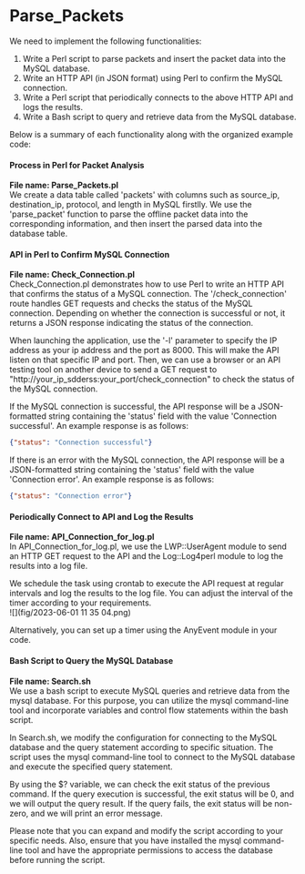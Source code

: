 # Parse_Packets

We need to implement the following functionalities:  

1. Write a Perl script to parse packets and insert the packet data into the MySQL database.
2. Write an HTTP API (in JSON format) using Perl to confirm the MySQL connection.  
3. Write a Perl script that periodically connects to the above HTTP API and logs the results.  
4. Write a Bash script to query and retrieve data from the MySQL database.  
 
Below is a summary of each functionality along with the organized example code:  

#### Process in Perl for Packet Analysis  
**File name: Parse_Packets.pl**  
We create a data table called 'packets' with columns such as source_ip, destination_ip, protocol, and length in MySQL firstlly. We use the 'parse_packet' function to parse the offline packet data into the corresponding information, and then insert the parsed data into the database table.  

#### API in Perl to Confirm MySQL Connection  
**File name: Check_Connection.pl**  
Check_Connection.pl demonstrates how to use Perl to write an HTTP API that confirms the status of a MySQL connection. The '/check_connection' route handles GET requests and checks the status of the MySQL connection. Depending on whether the connection is successful or not, it returns a JSON response indicating the status of the connection.  

When launching the application, use the '-l' parameter to specify the IP address as your ip address and the port as 8000. This will make the API listen on that specific IP and port. Then, we can use a browser or an API testing tool on another device to send a GET request to "http://your_ip_sdderss:your_port/check_connection" to check the status of the MySQL connection.  

If the MySQL connection is successful, the API response will be a JSON-formatted string containing the 'status' field with the value 'Connection successful'. An example response is as follows:  
```json
{"status": "Connection successful"}
```  
If there is an error with the MySQL connection, the API response will be a JSON-formatted string containing the 'status' field with the value 'Connection error'. An example response is as follows:  
```json
{"status": "Connection error"}
```  


#### Periodically Connect to API and Log the Results  
**File name: API_Connection_for_log.pl**  
In  API_Connection_for_log.pl, we use the LWP::UserAgent module to send an HTTP GET request to the API and the Log::Log4perl module to log the results into a log file.  

We schedule the task using crontab to execute the API request at regular intervals and log the results to the log file. You can adjust the interval of the timer according to your requirements.  
![](fig/2023-06-01 11 35 04.png)

Alternatively, you can set up a timer using the AnyEvent module in your code.  

#### Bash Script to Query the MySQL Database  
**File name: Search.sh**  
We use a bash script to execute MySQL queries and retrieve data from the mysql database. For this purpose, you can utilize the mysql command-line tool and incorporate variables and control flow statements within the bash script.

In Search.sh, we modify the configuration for connecting to the MySQL database and the query statement according to specific situation. The script uses the mysql command-line tool to connect to the MySQL database and execute the specified query statement.

By using the $? variable, we can check the exit status of the previous command. If the query execution is successful, the exit status will be 0, and we will output the query result. If the query fails, the exit status will be non-zero, and we will print an error message.  

Please note that you can expand and modify the script according to your specific needs. Also, ensure that you have installed the mysql command-line tool and have the appropriate permissions to access the database before running the script.
